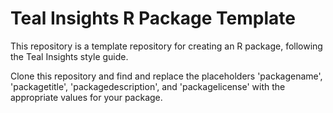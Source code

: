 # Teal Insights R Package Template

This repository is a template repository for creating an R package, following the Teal Insights style guide.

Clone this repository and find and replace the placeholders 'packagename', 'packagetitle', 'packagedescription', and 'packagelicense' with the appropriate values for your package.
